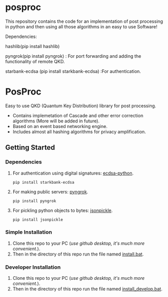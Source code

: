 # posproc
This repository contains the code for an implementation of post processing in python and then using all those algorithms in an easy to use Software!


Dependencies:

hashlib(pip install hashlib)

pyngrok(pip install pyngrok) : For port forwarding and adding the functionality of remote QKD.

starbank-ecdsa (pip install starkbank-ecdsa) :For authentication.

# PosProc
Easy to use QKD (Quantum Key Distribution) library for post processing.
* Contains implemetation of Cascade and other error correction algorithms (More will be added in future).
* Based on an event based networking engine.
* Includes almost all hashing algorithms for privacy amplification.

## Getting Started
### Dependencies
1. For authentication using digital signatures: [ecdsa-python](https://github.com/starkbank/ecdsa-python.git). 
    ```
    pip install starkbank-ecdsa
    ```
2. For making public servers: [pyngrok](https://github.com/alexdlaird/pyngrok.git).
    ```
    pip install pyngrok
    ```
3. For pickling python objects to bytes: [jsonpickle](https://github.com/jsonpickle/jsonpickle.git).
    ```
    pip install jsonpickle
    ```

### Simple Installation
1. Clone this repo to your PC (*use github desktop, it's much more convenient.*).
2. Then in the directory of this repo run the file named [install.bat](install.bat).

### Developer Installation
1. Clone this repo to your PC (*use github desktop, it's much more convenient.*).
2. Then in the directory of this repo run the file named [install_develop.bat](install.bat).
  
